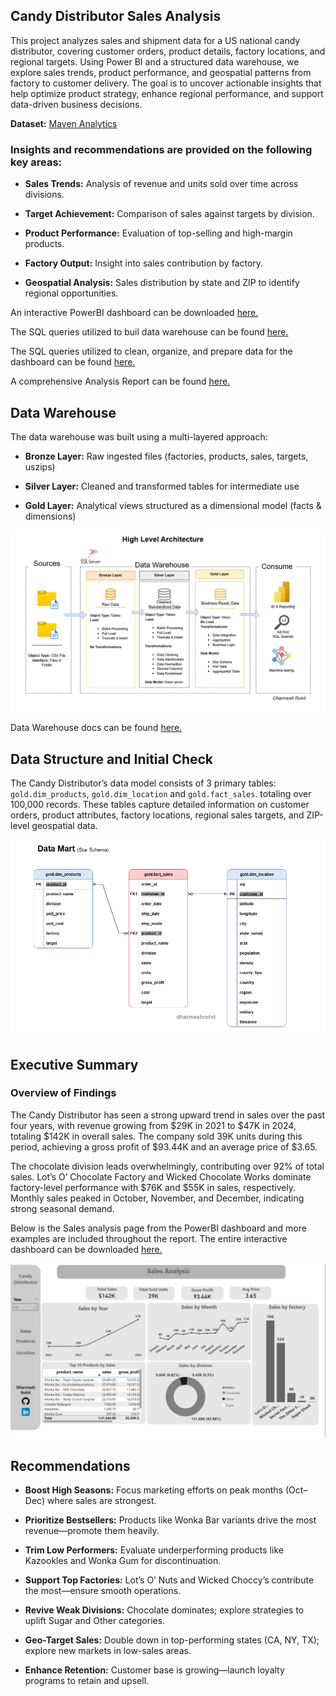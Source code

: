 ## Candy Distributor Sales Analysis
This project analyzes sales and shipment data for a US national candy distributor, covering customer orders, product details, factory locations, and regional targets. Using Power BI and a structured data warehouse, we explore sales trends, product performance, and geospatial patterns from factory to customer delivery. The goal is to uncover actionable insights that help optimize product strategy, enhance regional performance, and support data-driven business decisions.

**Dataset:** [Maven Analytics](https://mavenanalytics.io/data-playground?order=date_added%2Cdesc)

### Insights and recommendations are provided on the following key areas:

- **Sales Trends:** Analysis of revenue and units sold over time across divisions.

- **Target Achievement:** Comparison of sales against targets by division.

- **Product Performance:** Evaluation of top-selling and high-margin products.

- **Factory Output:** Insight into sales contribution by factory.

- **Geospatial Analysis:** Sales distribution by state and ZIP to identify regional opportunities.

An interactive PowerBI dashboard can be downloaded [here.](https://github.com/dharmeshrohit/Candy-Distributor/blob/main/analysis/doc/Candy%20Distributor%20dashboard.pbix)

The SQL queries utilized to buil data warehouse can be found [here.](https://github.com/dharmeshrohit/Candy-Distributor/tree/main/warehouse/scripts)

The SQL queries utilized to clean, organize, and prepare data for the dashboard can be found [here.](https://github.com/dharmeshrohit/Candy-Distributor/blob/main/warehouse/scripts/gold/ddl_gold.sql)

A comprehensive Analysis Report can be found [here.](https://github.com/dharmeshrohit/Candy-Distributor/blob/main/analysis/doc/Candy%20Distributor%20dashboard.pbix)

## Data Warehouse
The data warehouse was built using a multi-layered approach:

- **Bronze Layer:** Raw ingested files (factories, products, sales, targets, uszips)

- **Silver Layer:** Cleaned and transformed tables for intermediate use

- **Gold Layer:** Analytical views structured as a dimensional model (facts & dimensions)



![Data Architecture](warehouse/docs/data_architecture.png)

Data Warehouse docs can be found [here.](https://github.com/dharmeshrohit/Candy-Distributor/tree/main/warehouse/docs)

## Data Structure and Initial Check
The Candy Distributor’s data model consists of 3 primary tables: `gold.dim_products`, `gold.dim_location` and `gold.fact_sales`. totaling over 100,000 records. These tables capture detailed information on customer orders, product attributes, factory locations, regional sales targets, and ZIP-level geospatial data.

![Data Mart](warehouse/docs/Data%20Mart%20(star%20schema).png)

## Executive Summary
### Overview of Findings
The Candy Distributor has seen a strong upward trend in sales over the past four years, with revenue growing from $29K in 2021 to $47K in 2024, totaling $142K in overall sales. The company sold 39K units during this period, achieving a gross profit of $93.44K and an average price of $3.65.

The chocolate division leads overwhelmingly, contributing over 92% of total sales. Lot’s O’ Chocolate Factory and Wicked Chocolate Works dominate factory-level performance with $76K and $55K in sales, respectively. Monthly sales peaked in October, November, and December, indicating strong seasonal demand.

Below is the Sales analysis page from the PowerBI dashboard and more examples are included throughout the report. The
entire interactive dashboard can be downloaded [here.](https://github.com/dharmeshrohit/Candy-Distributor/blob/main/analysis/doc/Candy%20Distributor%20dashboard.pbix)

![Sales analysis](analysis/doc/pngs/Sales%20Analysis.png)

## Recommendations
- **Boost High Seasons:** Focus marketing efforts on peak months (Oct–Dec) where sales are strongest.

- **Prioritize Bestsellers:** Products like Wonka Bar variants drive the most revenue—promote them heavily.

- **Trim Low Performers:** Evaluate underperforming products like Kazookles and Wonka Gum for discontinuation.

- **Support Top Factories:** Lot’s O’ Nuts and Wicked Choccy’s contribute the most—ensure smooth operations.

- **Revive Weak Divisions:** Chocolate dominates; explore strategies to uplift Sugar and Other categories.

- **Geo-Target Sales:** Double down in top-performing states (CA, NY, TX); explore new markets in low-sales areas.

- **Enhance Retention:** Customer base is growing—launch loyalty programs to retain and upsell.